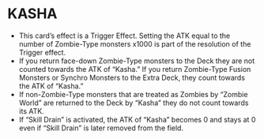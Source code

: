
# KASHA

*   This card’s effect is a Trigger Effect. Setting the ATK equal to the number of Zombie-Type monsters x1000 is part of the resolution of the Trigger effect.
*   If you return face-down Zombie-Type monsters to the Deck they are not counted towards the ATK of “Kasha.” If you return Zombie-Type Fusion Monsters or Synchro Monsters to the Extra Deck, they count towards the ATK of “Kasha.”
*   If non-Zombie-Type monsters that are treated as Zombies by “Zombie World” are returned to the Deck by “Kasha” they do not count towards its ATK.
*   If “Skill Drain” is activated, the ATK of “Kasha” becomes 0 and stays at 0 even if “Skill Drain” is later removed from the field.

  